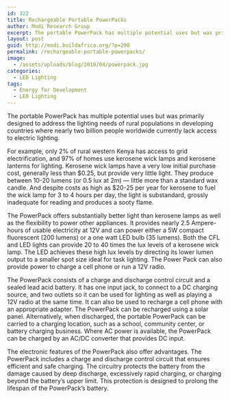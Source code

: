 ```yaml
---
id: 322
title: Rechargeable Portable PowerPacks
author: Modi Research Group
excerpt: The portable PowerPack has multiple potential uses but was primarily designed to address the lighting needs of rural populations in developing countries where nearly two billion people worldwide currently lack access to electric lighting.
layout: post
guid: http://modi.buildafrica.org/?p=290
permalink: /rechargeable-portable-powerpacks/
image:
  - /assets/uploads/blog/2010/04/powerpack.jpg
categories:
  - LED Lighting
tags:
  - Energy for Development
  - LED Lighting
---
```

The portable PowerPack has multiple potential uses but was primarily designed to address the lighting needs of rural populations in developing countries where nearly two billion people worldwide currently lack access to electric lighting. 

For example, only 2% of rural western Kenya has access to grid electrification, and 97% of homes use kerosene wick lamps and kerosene lanterns for lighting. Kerosene wick lamps have a very low initial purchase cost, generally less than $0.25, but provide very little light. They produce between 10-20 lumens (or 0.5 lux at 2m) &#8212; little more than a standard wax candle. And despite costs as high as $20-25 per year for kerosene to fuel the wick lamp for 3 to 4 hours per day, the light is substandard, grossly inadequate for reading and produces a sooty flame. 

The PowerPack offers substantially better light than kerosene lamps as well as the flexibility to power other appliances. It provides nearly 2.5 Ampere-hours of usable electricity at 12V and can power either a 5W compact fluorescent (200 lumens) or a one watt LED bulb (35 lumens). Both the CFL and LED lights can provide 20 to 40 times the lux levels of a kerosene wick lamp. The LED achieves these high lux levels by directing its lower lumen output to a smaller spot size ideal for task lighting. The Power Pack can also provide power to charge a cell phone or run a 12V radio. 

The PowerPack consists of a charge and discharge control circuit and a sealed lead acid battery. It has one input jack, to connect to a DC charging source, and two outlets so it can be used for lighting as well as playing a 12V radio at the same time. It can also be used to recharge a cell phone with an appropriate adapter. The PowerPack can be recharged using a solar panel. Alternatively, when discharged, the portable PowerPack can be carried to a charging location, such as a school, community center, or battery charging business. Where AC power is available, the PowerPack can be charged by an AC/DC converter that provides DC input. 

The electronic features of the PowerPack also offer advantages. The PowerPack includes a charge and discharge control circuit that ensures efficient and safe charging. The circuitry protects the battery from the damage caused by deep discharge, excessively rapid charging, or charging beyond the battery’s upper limit. This protection is designed to prolong the lifespan of the PowerPack’s battery.